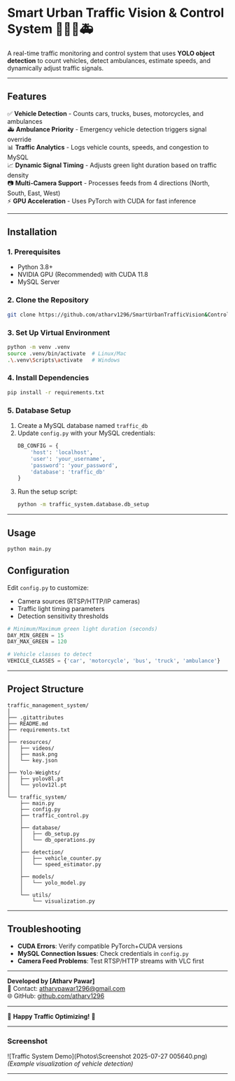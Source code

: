 # **Smart Urban Traffic Vision & Control System** 🚦🤖🚗🚑

A real-time traffic monitoring and control system that uses **YOLO object detection** to count vehicles, detect ambulances, estimate speeds, and dynamically adjust traffic signals.

---

## **Features**
✅ **Vehicle Detection** - Counts cars, trucks, buses, motorcycles, and ambulances  
🚑 **Ambulance Priority** - Emergency vehicle detection triggers signal override  
📊 **Traffic Analytics** - Logs vehicle counts, speeds, and congestion to MySQL  
📈 **Dynamic Signal Timing** - Adjusts green light duration based on traffic density  
📷 **Multi-Camera Support** - Processes feeds from 4 directions (North, South, East, West)  
⚡ **GPU Acceleration** - Uses PyTorch with CUDA for fast inference  

---

## **Installation**

### **1. Prerequisites**
- Python 3.8+
- NVIDIA GPU (Recommended) with CUDA 11.8
- MySQL Server

### **2. Clone the Repository**
```bash
git clone https://github.com/atharv1296/SmartUrbanTrafficVision&ControlSystem
```

### **3. Set Up Virtual Environment**
```bash
python -m venv .venv
source .venv/bin/activate  # Linux/Mac
.\.venv\Scripts\activate   # Windows
```

### **4. Install Dependencies**
```bash
pip install -r requirements.txt
```

### **5. Database Setup**
1. Create a MySQL database named `traffic_db`
2. Update `config.py` with your MySQL credentials:
   ```python
   DB_CONFIG = {
       'host': 'localhost',
       'user': 'your_username',
       'password': 'your_password',
       'database': 'traffic_db'
   }
   ```
3. Run the setup script:
   ```bash
   python -m traffic_system.database.db_setup
   ```

---

## **Usage**
```bash
python main.py
```

## **Configuration**
Edit `config.py` to customize:
- Camera sources (RTSP/HTTP/IP cameras)
- Traffic light timing parameters
- Detection sensitivity thresholds

```python
# Minimum/Maximum green light duration (seconds)
DAY_MIN_GREEN = 15
DAY_MAX_GREEN = 120

# Vehicle classes to detect
VEHICLE_CLASSES = {'car', 'motorcycle', 'bus', 'truck', 'ambulance'}
```

---

## **Project Structure**
```
traffic_management_system/
│
├── .gitattributes
├── README.md
├── requirements.txt
│
├── resources/
│   ├── videos/
│   ├── mask.png
│   └── key.json
│
├── Yolo-Weights/
│   ├── yolov8l.pt
│   └── yolov12l.pt
│
└── traffic_system/
    ├── main.py
    ├── config.py
    ├── traffic_control.py
    │
    ├── database/
    │   ├── db_setup.py
    │   └── db_operations.py
    │
    ├── detection/
    │   ├── vehicle_counter.py
    │   └── speed_estimator.py
    │
    ├── models/
    │   └── yolo_model.py
    │
    └── utils/
        └── visualization.py               
```

---

## **Troubleshooting**
- **CUDA Errors**: Verify compatible PyTorch+CUDA versions
- **MySQL Connection Issues**: Check credentials in `config.py`
- **Camera Feed Problems**: Test RTSP/HTTP streams with VLC first

---

**Developed by [Atharv Pawar]**  
📧 Contact: atharvpawar1296@gmail.com  
🌐 GitHub: [github.com/atharv1296](https://github.com/atharv1296)  

---

🚀 **Happy Traffic Optimizing!** 🚀  

---

### **Screenshot**
![Traffic System Demo](Photos\Screenshot 2025-07-27 005640.png) *(Example visualization of vehicle detection)*

---

